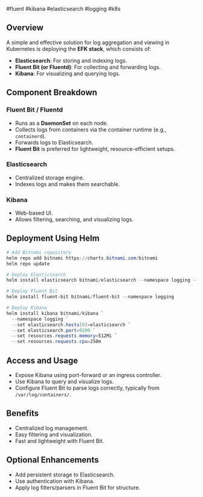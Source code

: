 #fluent #kibana #elasticsearch #logging #k8s 

## Overview

A simple and effective solution for log aggregation and viewing in Kubernetes is deploying the **EFK stack**, which consists of:

- **Elasticsearch**: For storing and indexing logs.
- **Fluent Bit (or Fluentd)**: For collecting and forwarding logs.
- **Kibana**: For visualizing and querying logs.

## Component Breakdown

### Fluent Bit / Fluentd

- Runs as a **DaemonSet** on each node.
- Collects logs from containers via the container runtime (e.g., `containerd`).
- Forwards logs to Elasticsearch.
- **Fluent Bit** is preferred for lightweight, resource-efficient setups.

### Elasticsearch

- Centralized storage engine.
- Indexes logs and makes them searchable.

### Kibana

- Web-based UI.
- Allows filtering, searching, and visualizing logs.

## Deployment Using Helm

```powershell
# Add Bitnami repository
helm repo add bitnami https://charts.bitnami.com/bitnami
helm repo update

# Deploy Elasticsearch
helm install elasticsearch bitnami/elasticsearch --namespace logging --create-namespace

# Deploy Fluent Bit
helm install fluent-bit bitnami/fluent-bit --namespace logging

# Deploy Kibana
helm install kibana bitnami/kibana `
  --namespace logging `
  --set elasticsearch.hosts[0]=elasticsearch `
  --set elasticsearch.port=9200 `
  --set resources.requests.memory=512Mi `
  --set resources.requests.cpu=250m
```

## Access and Usage

- Expose Kibana using port-forward or an ingress controller.
- Use Kibana to query and visualize logs.
- Configure Fluent Bit to parse logs correctly, typically from `/var/log/containers/`.

## Benefits

- Centralized log management.
- Easy filtering and visualization.
- Fast and lightweight with Fluent Bit.

## Optional Enhancements

- Add persistent storage to Elasticsearch.
- Use authentication with Kibana.
- Apply log filters/parsers in Fluent Bit for structure.